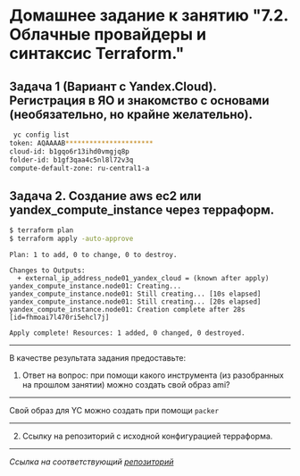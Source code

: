  Домашнее задание к занятию "7.2. Облачные провайдеры и синтаксис Terraform."
===

Задача 1 (Вариант с Yandex.Cloud). Регистрация в ЯО и знакомство с основами (необязательно, но крайне желательно).
---


```bash
 yc config list
token: AQAAAAB**********************
cloud-id: b1gqo6r13ihd0vmgjq8p
folder-id: b1gf3qaa4c5nl8l72v3q
compute-default-zone: ru-central1-a
```


Задача 2. Создание aws ec2 или yandex_compute_instance через терраформ. 
---


```bash
$ terraform plan
$ terraform apply -auto-approve
```


```
Plan: 1 to add, 0 to change, 0 to destroy.

Changes to Outputs:
  + external_ip_address_node01_yandex_cloud = (known after apply)
yandex_compute_instance.node01: Creating...
yandex_compute_instance.node01: Still creating... [10s elapsed]
yandex_compute_instance.node01: Still creating... [20s elapsed]
yandex_compute_instance.node01: Creation complete after 28s [id=fhmoai7l470ri5ehcl7j]

Apply complete! Resources: 1 added, 0 changed, 0 destroyed.

```

---

В качестве результата задания предоставьте:
1. Ответ на вопрос: при помощи какого инструмента (из разобранных на прошлом занятии) можно создать свой образ ami?

---

Свой образ для YC можно создать при помощи `packer`

---

2. Ссылку на репозиторий с исходной конфигурацией терраформа.  
 
---


*Ссылка на соответствующий [репозиторий](https://github.com/vladimir-chernyshev/devops-homework/tree/main/07-terraform-02-syntax/terraform/)*
